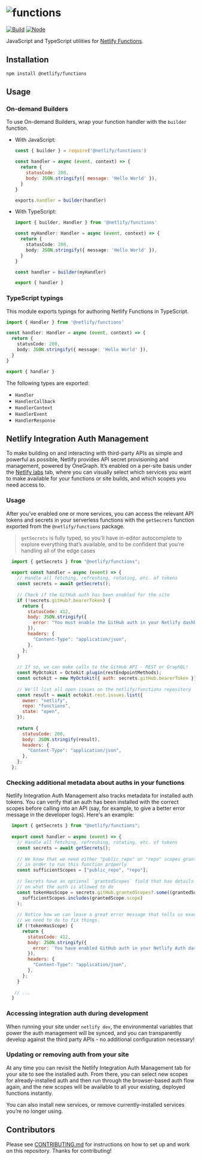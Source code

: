 # ![functions](functions.png)

[![Build](https://github.com/netlify/functions/workflows/Build/badge.svg)](https://github.com/netlify/functions/actions)
[![Node](https://img.shields.io/node/v/@netlify/functions.svg?logo=node.js)](https://www.npmjs.com/package/@netlify/functions)

JavaScript and TypeScript utilities for [Netlify Functions](https://docs.netlify.com/functions/overview/).

## Installation

```
npm install @netlify/functions
```

## Usage

### On-demand Builders

To use On-demand Builders, wrap your function handler with the `builder` function.

- With JavaScript:

  ```js
  const { builder } = require('@netlify/functions')

  const handler = async (event, context) => {
    return {
      statusCode: 200,
      body: JSON.stringify({ message: 'Hello World' }),
    }
  }

  exports.handler = builder(handler)
  ```

- With TypeScript:

  ```ts
  import { builder, Handler } from '@netlify/functions'

  const myHandler: Handler = async (event, context) => {
    return {
      statusCode: 200,
      body: JSON.stringify({ message: 'Hello World' }),
    }
  }

  const handler = builder(myHandler)

  export { handler }
  ```

### TypeScript typings

This module exports typings for authoring Netlify Functions in TypeScript.

```ts
import { Handler } from '@netlify/functions'

const handler: Handler = async (event, context) => {
  return {
    statusCode: 200,
    body: JSON.stringify({ message: 'Hello World' }),
  }
}

export { handler }
```

The following types are exported:

- `Handler`
- `HandlerCallback`
- `HandlerContext`
- `HandlerEvent`
- `HandlerResponse`


## Netlify Integration Auth Management

To make building on and interacting with third-party APIs as simple and powerful as possible, Netlify provides API secret provisioning and management, powered by OneGraph. It’s enabled on a per-site basis under the [Netlify labs](https://app.netlify.com/user/labs) tab, where you can visually select which services you want to make available for your functions or site builds, and which scopes you need access to.

### Usage

After you’ve enabled one or more services, you can access the relevant API tokens and secrets in your serverless functions with the `getSecrets` function exported from the `@netlify/functions` package.

> `getSecrets` is fully typed, so you’ll have in-editor autocomplete to explore everything that’s available, and to be confident that you’re handling all of the edge cases

  ```js
    import { getSecrets } from "@netlify/functions";
    
    export const handler = async (event) => {
      // Handle all fetching, refreshing, rotating, etc. of tokens
      const secrets = await getSecrets();
    
      // Check if the GitHub auth has been enabled for the site
      if (!secrets.gitHub?.bearerToken) {
        return {
          statusCode: 412,
          body: JSON.stringify({
            error: "You must enable the GitHub auth in your Netlify dashboard",
          }),
          headers: {
            "Content-Type": "application/json",
          },
        };
      }
    
      // If so, we can make calls to the GitHub API - REST or GraphQL!
      const MyOctokit = Octokit.plugin(restEndpointMethods);
      const octokit = new MyOctokit({ auth: secrets.gitHub.bearerToken });
    
      // We'll list all open issues on the netlify/functions repository
      const result = await octokit.rest.issues.list({
        owner: "netlify",
        repo: "functions",
        state: "open",
      });
    
      return {
        statusCode: 200,
        body: JSON.stringify(result),
        headers: {
          "Content-Type": "application/json",
        },
      };
    };
  ```

### Checking additional metadata about auths in your functions

Netlify Integration Auth Management also tracks metadata for installed auth tokens. You can verify that an auth has been installed with the correct scopes before calling into an API (say, for example, to give a better error message in the developer logs). Here's an example:

  ```js
    import { getSecrets } from "@netlify/functions";
    
    export const handler = async (event) => {
      // Handle all fetching, refreshing, rotating, etc. of tokens
      const secrets = await getSecrets();
    
      // We know that we need either "public_repo" or "repo" scopes granted
      // in order to run this function properly
      const sufficientScopes = ["public_repo", "repo"];
    
      // Secrets have an optional `grantedScopes` field that has details
      // on what the auth is allowed to do
      const tokenHasScope = secrets.gitHub.grantedScopes?.some((grantedScope) =>
        sufficientScopes.includes(grantedScope.scope)
      );
    
      // Notice how we can leave a great error message that tells us exactly what
      // we need to do to fix things.
      if (!tokenHasScope) {
        return {
          statusCode: 412,
          body: JSON.stringify({
            error: `You have enabled GitHub auth in your Netlify Auth dashboard, but it's missing a required scope. The auth must have one (or both) of the scopes: ${sufficientScopes.join(", ")}`,
          }),
          headers: {
            "Content-Type": "application/json",
          },
        };
      }
    
     // ...
    }
  ```

### Accessing integration auth during development

When running your site under `netlify dev`, the environmental variables that power the auth management will be synced, and you can transparently develop against the third party APIs - no additional configuration necessary!


### Updating or removing auth from your site

At any time you can revisit the Netlify Integration Auth Management tab for your site to see the installed auth. From there, you can select new scopes for already-installed auth and then run through the browser-based auth flow again, and the new scopes will be available to all your existing, deployed functions instantly. 

You can also install new services, or remove currently-installed services you’re no longer using.

## Contributors

Please see [CONTRIBUTING.md](./CONTRIBUTING.md) for instructions on how to set up and work on this repository. Thanks
for contributing!

